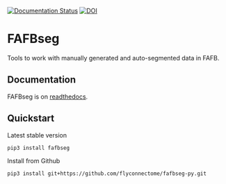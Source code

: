 [![Documentation Status](https://readthedocs.org/projects/fafbseg-py/badge/?version=latest)](https://fafbseg-py.readthedocs.io/en/latest/?badge=latest) [![DOI](https://zenodo.org/badge/197735091.svg)](https://zenodo.org/badge/latestdoi/197735091)

# FAFBseg
Tools to work with manually generated and auto-segmented data in FAFB.

## Documentation
FAFBseg is on [readthedocs](https://fafbseg-py.readthedocs.io/en/latest/).

## Quickstart
Latest stable version

```bash
pip3 install fafbseg
```

Install from Github
```bash
pip3 install git+https://github.com/flyconnectome/fafbseg-py.git
```
